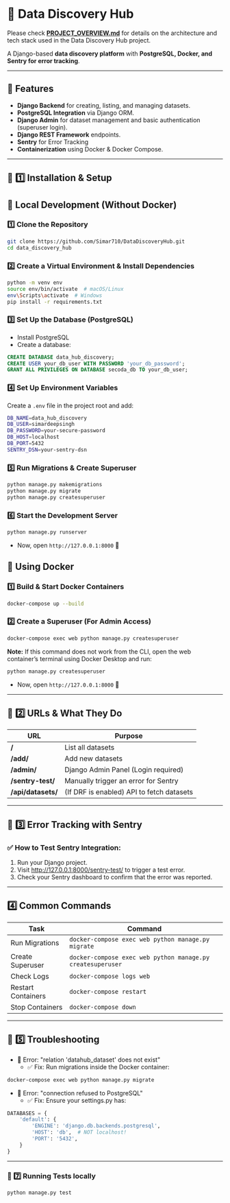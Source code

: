 #  🚀 Data Discovery Hub

Please check **[PROJECT_OVERVIEW.md](https://github.com/Simar710/DataDiscoveryHub/blob/main/PROJECT_OVERVIEW.md)** for details on the architecture and tech stack used in the Data Discovery Hub project.

A Django-based **data discovery platform** with **PostgreSQL, Docker, and Sentry for error tracking**.

---

## 🚀 Features
- **Django Backend** for creating, listing, and managing datasets.
- **PostgreSQL Integration** via Django ORM.
- **Django Admin** for dataset management and basic authentication (superuser login).
- **Django REST Framework** endpoints.
- **Sentry** for Error Tracking
- **Containerization** using Docker & Docker Compose.

---


## 📌 1️⃣ Installation & Setup

## **🔹 Local Development (Without Docker)**
### 1️⃣ Clone the Repository
```bash
git clone https://github.com/Simar710/DataDiscoveryHub.git
cd data_discovery_hub
```

### 2️⃣ Create a Virtual Environment & Install Dependencies
```bash
python -m venv env
source env/bin/activate  # macOS/Linux
env\Scripts\activate  # Windows
pip install -r requirements.txt
```

### 3️⃣ Set Up the Database (PostgreSQL)
- Install PostgreSQL
- Create a database:
```sql
CREATE DATABASE data_hub_discovery;
CREATE USER your_db_user WITH PASSWORD 'your_db_password';
GRANT ALL PRIVILEGES ON DATABASE secoda_db TO your_db_user;
```

### 4️⃣ Set Up Environment Variables
Create a `.env` file in the project root and add:

```bash
DB_NAME=data_hub_discovery
DB_USER=simardeepsingh
DB_PASSWORD=your-secure-password
DB_HOST=localhost
DB_PORT=5432
SENTRY_DSN=your-sentry-dsn
```

### 5️⃣ Run Migrations & Create Superuser
```bash
python manage.py makemigrations
python manage.py migrate
python manage.py createsuperuser
```

### 6️⃣ Start the Development Server

```bash
python manage.py runserver
```
- Now, open `http://127.0.0.1:8000` 🚀


## **🔹 Using Docker**

### 1️⃣ Build & Start Docker Containers
```bash
docker-compose up --build
```


### 2️⃣ Create a Superuser (For Admin Access)
```bash
docker-compose exec web python manage.py createsuperuser
```
**Note:** If this command does not work from the CLI, open the web container’s terminal using Docker Desktop and run:

```bash
python manage.py createsuperuser
```

- Now, open `http://127.0.0.1:8000` 🚀


---

## 📌 2️⃣ URLs & What They Do

| URL            | Purpose                                                       |
|----------------|---------------------------------------------------------------|
| **/**  | List all datasets                                           |
| **/add/**  |Add new datasets                                           |
| **/admin/**     | Django Admin Panel (Login required)                          |
| **/sentry-test/** | Manually trigger an error for Sentry                       |
| **/api/datasets/** | (If DRF is enabled) API to fetch datasets                  |


---
## 📌 3️⃣ Error Tracking with Sentry

### ✅ How to Test Sentry Integration:

1. Run your Django project.
2. Visit http://127.0.0.1:8000/sentry-test/ to trigger a test error.
3. Check your Sentry dashboard to confirm that the error was reported.


---
## 4️⃣ Common Commands

| Task                | Command                                                        |
|---------------------|----------------------------------------------------------------|
| Run Migrations      | `docker-compose exec web python manage.py migrate`             |
| Create Superuser    | `docker-compose exec web python manage.py createsuperuser`     |
| Check Logs          | `docker-compose logs web`                                     |
| Restart Containers  | `docker-compose restart`                                      |
| Stop Containers     | `docker-compose down`                                          |


---
## 📌 5️⃣ Troubleshooting
- 🚨 Error: "relation 'datahub_dataset' does not exist"
  - ✅ Fix: Run migrations inside the Docker container:
```bash
docker-compose exec web python manage.py migrate
```

- 🚨 Error: "connection refused to PostgreSQL"
  - ✅ Fix: Ensure your settings.py has:

```python
DATABASES = {
    'default': {
        'ENGINE': 'django.db.backends.postgresql',
        'HOST': 'db',  # NOT localhost!
        'PORT': '5432',
    }
}
```


---
### 📌 7️⃣ Running Tests locally
```bash
python manage.py test
```
